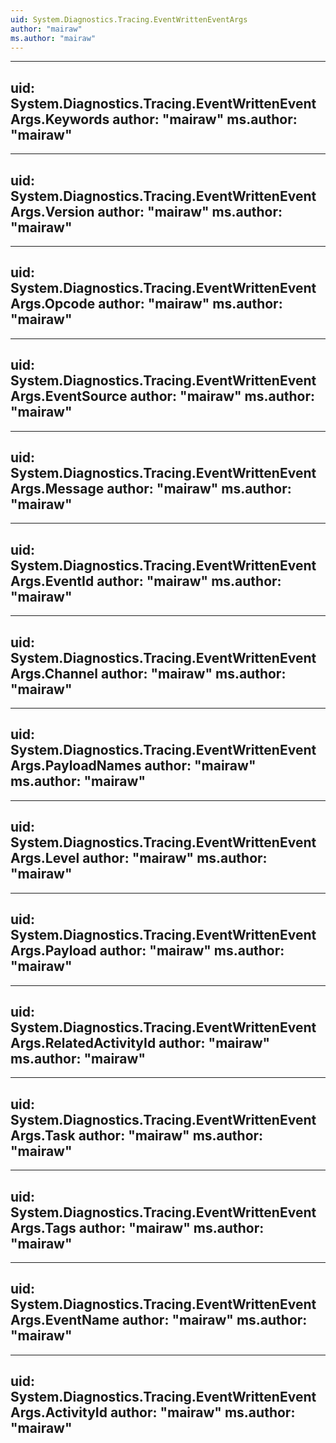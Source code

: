 ```yaml
---
uid: System.Diagnostics.Tracing.EventWrittenEventArgs
author: "mairaw"
ms.author: "mairaw"
---
```


---
uid: System.Diagnostics.Tracing.EventWrittenEventArgs.Keywords
author: "mairaw"
ms.author: "mairaw"
---

---
uid: System.Diagnostics.Tracing.EventWrittenEventArgs.Version
author: "mairaw"
ms.author: "mairaw"
---

---
uid: System.Diagnostics.Tracing.EventWrittenEventArgs.Opcode
author: "mairaw"
ms.author: "mairaw"
---

---
uid: System.Diagnostics.Tracing.EventWrittenEventArgs.EventSource
author: "mairaw"
ms.author: "mairaw"
---

---
uid: System.Diagnostics.Tracing.EventWrittenEventArgs.Message
author: "mairaw"
ms.author: "mairaw"
---

---
uid: System.Diagnostics.Tracing.EventWrittenEventArgs.EventId
author: "mairaw"
ms.author: "mairaw"
---

---
uid: System.Diagnostics.Tracing.EventWrittenEventArgs.Channel
author: "mairaw"
ms.author: "mairaw"
---

---
uid: System.Diagnostics.Tracing.EventWrittenEventArgs.PayloadNames
author: "mairaw"
ms.author: "mairaw"
---

---
uid: System.Diagnostics.Tracing.EventWrittenEventArgs.Level
author: "mairaw"
ms.author: "mairaw"
---

---
uid: System.Diagnostics.Tracing.EventWrittenEventArgs.Payload
author: "mairaw"
ms.author: "mairaw"
---

---
uid: System.Diagnostics.Tracing.EventWrittenEventArgs.RelatedActivityId
author: "mairaw"
ms.author: "mairaw"
---

---
uid: System.Diagnostics.Tracing.EventWrittenEventArgs.Task
author: "mairaw"
ms.author: "mairaw"
---

---
uid: System.Diagnostics.Tracing.EventWrittenEventArgs.Tags
author: "mairaw"
ms.author: "mairaw"
---

---
uid: System.Diagnostics.Tracing.EventWrittenEventArgs.EventName
author: "mairaw"
ms.author: "mairaw"
---

---
uid: System.Diagnostics.Tracing.EventWrittenEventArgs.ActivityId
author: "mairaw"
ms.author: "mairaw"
---
